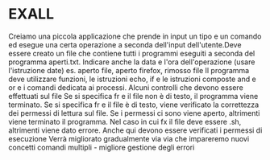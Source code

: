 # EXALL
Creiamo una piccola applicazione che prende in input un tipo e un comando ed esegue una certa operazione a seconda dell'input dell'utente.​
 Deve essere creato un file che contiene tutti i programmi eseguiti a seconda del programma aperti.txt. Indicare anche la data e l'ora dell'operazione (usare l'istruzione date)​
es. aperto file, aperto firefox, rimosso file​
Il programma deve utilizzare funzioni, le istruzioni echo, if e le istruzioni composte and e or e i comandi dedicata ai processi.
Alcuni controlli che devono essere effettuati sul file​
 Se si specifica fr e il file non è di testo, il programma viene terminato.​
 Se si specifica fr e il file è di testo, viene verificato la correttezza dei permessi di lettura sul file. Se i permessi ci sono viene aperto, altrimenti viene terminato il programma.
 Nel caso in cui fx il file deve essere .sh, altrimenti viene dato errore. Anche qui devono essere verificati i permessi di esecuzione​
 Verrà migliorato gradualmente via via che impareremo nuovi concetti​
comandi multipli - migliore gestione degli errori

